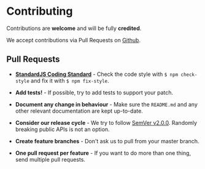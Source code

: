 # Contributing

Contributions are **welcome** and will be fully **credited**.

We accept contributions via Pull Requests on [Github](https://github.com/pxgamer/arionum-js).

## Pull Requests

- **[StandardJS Coding Standard](https://standardjs.com)** - Check the code style with ``$ npm check-style`` and fix it with ``$ npm fix-style``.

- **Add tests!** - If possible, try to add tests to support your patch.

- **Document any change in behaviour** - Make sure the `README.md` and any other relevant documentation are kept up-to-date.

- **Consider our release cycle** - We try to follow [SemVer v2.0.0](https://semver.org). Randomly breaking public APIs is not an option.

- **Create feature branches** - Don't ask us to pull from your master branch.

- **One pull request per feature** - If you want to do more than one thing, send multiple pull requests.
